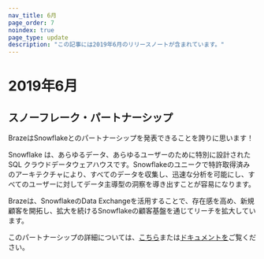 ```yaml
---
nav_title: 6月
page_order: 7
noindex: true
page_type: update
description: "この記事には2019年6月のリリースノートが含まれています。"
---
```


# 2019年6月

## スノーフレーク・パートナーシップ

BrazeはSnowflakeとのパートナーシップを発表できることを誇りに思います！

Snowflake は、あらゆるデータ、あらゆるユーザーのために特別に設計された SQL クラウドデータウェアハウスです。Snowflakeのユニークで特許取得済みのアーキテクチャにより、すべてのデータを収集し、迅速な分析を可能にし、すべてのユーザーに対してデータ主導型の洞察を導き出すことが容易になります。

Brazeは、SnowflakeのData Exchangeを活用することで、存在感を高め、新規顧客を開拓し、拡大を続けるSnowflakeの顧客基盤を通じてリーチを拡大しています。

このパートナーシップの詳細については、[こちら](https://www.braze.com/perspectives/article/snowflake-partner-announcement)または[ドキュメントを]({{site.baseurl}}/partners/snowflake/)ご覧ください。
